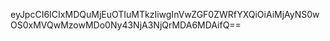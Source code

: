 eyJpcCI6ICIxMDQuMjEuOTIuMTkzIiwgInVwZGF0ZWRfYXQiOiAiMjAyNS0wOS0xMVQwMzowMDo0Ny43NjA3NjQrMDA6MDAifQ==